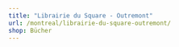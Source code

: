 ```yaml
---
title: "Librairie du Square - Outremont"
url: /montreal/librairie-du-square-outremont/
shop: Bücher
---
```

